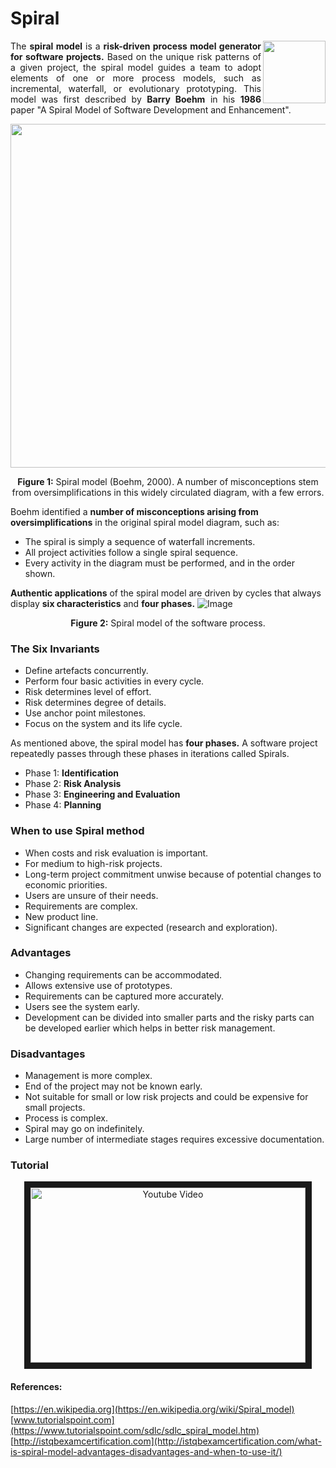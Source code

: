 # Spiral
<img src="https://github.com/literallysofia/feup-esof/blob/master/T2/Media/barry.gif" width="100" align="right">
<p align="justify"> The <b>spiral model</b> is a <b>risk-driven process model generator for software projects.</b> Based on the unique risk patterns of a given project, the spiral model guides a team to adopt elements of one or more process models, such as incremental, waterfall, or evolutionary prototyping. This model was first described by <b>Barry Boehm</b> in his <b>1986</b> paper "A Spiral Model of Software Development and Enhancement".</p>

<p align="center">
<img src="https://github.com/literallysofia/feup-esof/blob/master/T2/Media/Picture3.png" width="550">
</p>

<p align="center"><b>Figure 1:</b> Spiral model (Boehm, 2000). A number of misconceptions stem from oversimplifications in this widely circulated diagram, with a few errors.</p>

Boehm identified a **number of misconceptions arising from oversimplifications** in the original spiral model diagram, such as:
* The spiral is simply a sequence of waterfall increments.
* All project activities follow a single spiral sequence.
* Every activity in the diagram must be performed, and in the order shown.

**Authentic applications** of the spiral model are driven by cycles that always display **six characteristics** and **four phases.**
![Image](https://github.com/literallysofia/feup-esof/blob/master/T2/Media/Picture4.png)
<p align="center"><b>Figure 2:</b> Spiral model of the software process.</p>

### The Six Invariants
* Define artefacts concurrently.
* Perform four basic activities in every cycle.
* Risk determines level of effort. 
* Risk determines degree of details.
* Use anchor point milestones.
* Focus on the system and its life cycle.

As mentioned above, the spiral model has **four phases.** A software project repeatedly passes through these phases in iterations called Spirals.
* Phase 1: **Identification**
* Phase 2: **Risk Analysis**
* Phase 3: **Engineering and Evaluation**
* Phase 4: **Planning**

### When to use Spiral method
* When costs and risk evaluation is important.
* For medium to high-risk projects.
* Long-term project commitment unwise because of potential changes to economic priorities.
* Users are unsure of their needs.
* Requirements are complex.
* New product line.
* Significant changes are expected (research and exploration).

### Advantages
* Changing requirements can be accommodated.
* Allows extensive use of prototypes.
* Requirements can be captured more accurately.
* Users see the system early.
* Development can be divided into smaller parts and the risky parts can be developed earlier which helps in better risk management.

### Disadvantages
* Management is more complex.
* End of the project may not be known early.
* Not suitable for small or low risk projects and could be expensive for small projects.
* Process is complex.
* Spiral may go on indefinitely.
* Large number of intermediate stages requires excessive documentation.

### Tutorial
<p align="center">
<a href="https://youtu.be/mp22SDTnsQQ" target="_blank"><img src="http://img.youtube.com/vi/mp22SDTnsQQ/0.jpg" 
alt="Youtube Video" width="440" height="280" border="10" /></a></p>


#### References:
[https://en.wikipedia.org](https://en.wikipedia.org/wiki/Spiral_model)
<br>
[www.tutorialspoint.com](https://www.tutorialspoint.com/sdlc/sdlc_spiral_model.htm)
<br>
[http://istqbexamcertification.com](http://istqbexamcertification.com/what-is-spiral-model-advantages-disadvantages-and-when-to-use-it/)
